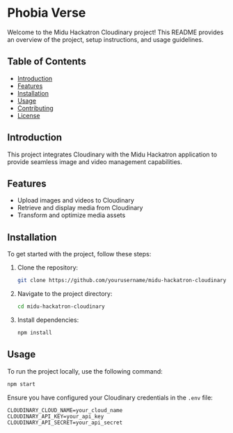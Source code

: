# Phobia Verse

Welcome to the Midu Hackatron Cloudinary project! This README provides an overview of the project, setup instructions, and usage guidelines.

## Table of Contents

- [Introduction](#introduction)
- [Features](#features)
- [Installation](#installation)
- [Usage](#usage)
- [Contributing](#contributing)
- [License](#license)

## Introduction

This project integrates Cloudinary with the Midu Hackatron application to provide seamless image and video management capabilities.

## Features

- Upload images and videos to Cloudinary
- Retrieve and display media from Cloudinary
- Transform and optimize media assets

## Installation

To get started with the project, follow these steps:

1. Clone the repository:
   ```bash
   git clone https://github.com/yourusername/midu-hackatron-cloudinary.git
   ```
2. Navigate to the project directory:
   ```bash
   cd midu-hackatron-cloudinary
   ```
3. Install dependencies:
   ```bash
   npm install
   ```

## Usage

To run the project locally, use the following command:

```bash
npm start
```

Ensure you have configured your Cloudinary credentials in the `.env` file:

```
CLOUDINARY_CLOUD_NAME=your_cloud_name
CLOUDINARY_API_KEY=your_api_key
CLOUDINARY_API_SECRET=your_api_secret
```
